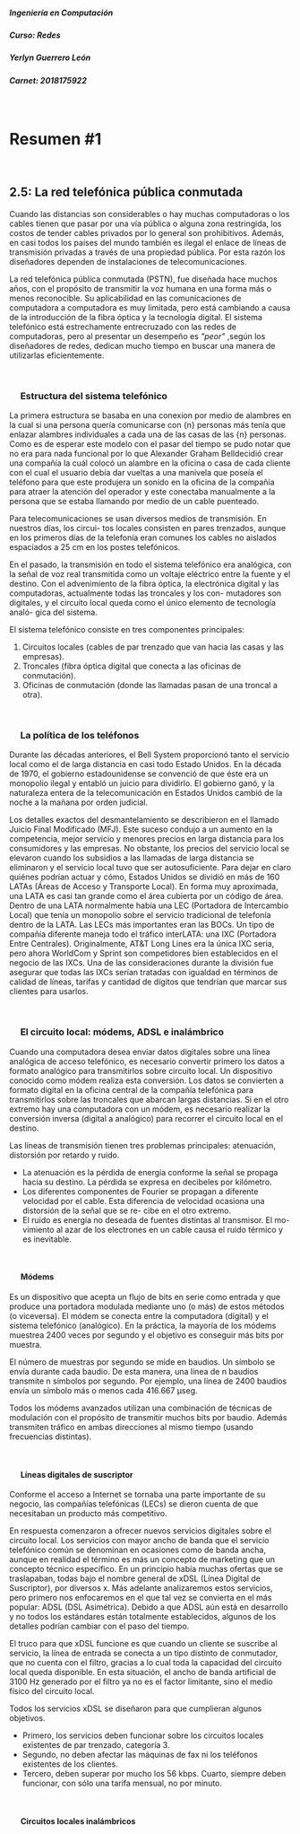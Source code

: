 ##### Ingeniería en Computación
##### Curso: Redes
##### Yerlyn Guerrero León
##### Carnet: 2018175922  
&nbsp;  

# **Resumen #1**
&nbsp;
## **2.5: La red telefónica pública conmutada**
Cuando las distancias son considerables o hay muchas computadoras o los cables tienen que pasar por una vía pública o alguna zona restringida, los costos de
tender cables privados por lo general son prohibitivos. Además, en casi todos los países del mundo también es ilegal el enlace de líneas de transmisión privadas a través de una propiedad pública. Por esta razón los diseñadores dependen de instalaciones de telecomunicaciones.

 La red telefónica pública conmutada (PSTN), fue diseñada hace muchos años, con el propósito de transmitir la voz humana en una forma más o menos reconocible. Su aplicabilidad en las comunicaciones de computadora a computadora es muy limitada, pero está cambiando a causa de la introducción de la fibra óptica y la tecnología digital. El sistema telefónico está estrechamente entrecruzado con las redes de computadoras, pero al presentar un desempeño es *"peor"* ,según los diseñadores de redes, dedican mucho tiempo en buscar una manera de utilizarlas eficientemente.
 
 &nbsp;
 
 ### &nbsp;&nbsp;&nbsp;&nbsp; **Estructura del sistema telefónico**
 La primera estructura se basaba en una conexion por medio de alambres en la cual si una persona quería comunicarse con \{n} personas más tenía que enlazar alambres individuales a cada una de las casas de las {n} personas. Como es de esperar este modelo con el pasar del tiempo se pudo notar que no era para nada funcional por lo que Alexander Graham Belldecidió crear una compañía la cuál colocó un alambre en la oficina o casa de cada cliente con el cual el usuario debía dar vueltas a una manivela que poseía el teléfono para que este produjera un sonido en la oficina de la compañía para atraer la atención del operador y este conectaba manualmente a la persona que se estaba llamando por medio de un cable puenteado.  

 Para telecomunicaciones se usan diversos medios de transmisión. En nuestros días, los circui-
tos locales consisten en pares trenzados, aunque en los primeros días de la telefonía eran comunes
los cables no aislados espaciados a 25 cm en los postes telefónicos.

En el pasado, la transmisión en todo el sistema telefónico era analógica, con la señal de voz
real transmitida como un voltaje eléctrico entre la fuente y el destino. Con el advenimiento de la
fibra óptica, la electrónica digital y las computadoras, actualmente todas las troncales y los con-
mutadores son digitales, y el circuito local queda como el único elemento de tecnología analó-
gica del sistema.

El sistema telefónico consiste en tres componentes principales:
1. Circuitos locales (cables de par trenzado que van hacia las casas y las empresas).
2. Troncales (fibra óptica digital que conecta a las oficinas de conmutación).
3. Oficinas de conmutación (donde las llamadas pasan de una troncal a otra).

&nbsp;

### &nbsp;&nbsp;&nbsp;&nbsp; **La política de los teléfonos**

Durante las décadas anteriores, el Bell System proporcionó tanto el servicio local como el de larga distancia en casi todo Estado Unidos. En la década de 1970, el gobierno estadounidense se convenció de que éste era un monopolio ilegal y entabló un juicio para dividirlo.
 El gobierno ganó, y la naturaleza entera de la telecomunicación en Estados Unidos cambió de la noche a la mañana por orden judicial.

Los detalles exactos del desmantelamiento se describieron en el llamado Juicio Final
Modificado (MFJ). Este suceso condujo a un aumento en la competencia, mejor servicio y menores precios en larga distancia para los consumidores y las empresas. No obstante, los precios del servicio local se elevaron cuando los subsidios a las llamadas de larga distancia se eliminaron y el servicio local tuvo que
ser autosuficiente.
Para dejar en claro quiénes podrían actuar y cómo, Estados Unidos se dividió en más de 160 LATAs (Áreas de Acceso y Transporte Local). En forma muy aproximada, una LATA es casi tan grande como el área cubierta por un código de área. Dentro de una LATA normalmente había una LEC (Portadora de Intercambio Local) que tenía un monopolio sobre el servicio tradicional de telefonía dentro de la LATA. Las LECs más importantes eran las BOCs.
Un tipo de compañía diferente maneja todo el tráfico interLATA: una IXC (Portadora Entre Centrales). Originalmente, AT&T Long Lines era la única IXC seria, pero ahora WorldCom y Sprint son competidores bien establecidos en el negocio de las IXCs. Una de las consideraciones
durante la división fue asegurar que todas las IXCs serían tratadas con igualdad en términos de calidad de líneas, tarifas y cantidad de dígitos que tendrían que marcar sus clientes para usarlos.

&nbsp;

### &nbsp;&nbsp;&nbsp;&nbsp; **El circuito local: módems, ADSL e inalámbrico**

Cuando una computadora desea enviar datos digitales sobre una línea analógica de acceso telefónico, es necesario convertir primero los datos a formato analógico para transmitirlos sobre circuito local. Un dispositivo conocido como módem realiza esta conversión. Los datos se convierten a formato digital en la oficina central de la compañía telefónica para transmitirlos sobre las troncales que abarcan largas distancias.
Si en el otro extremo hay una computadora con un módem, es necesario realizar la conversión
inversa (digital a analógico) para recorrer el circuito local en el destino.

Las líneas de transmisión tienen tres problemas principales: atenuación, distorsión por retardo y ruido.
* La atenuación es la pérdida de energía conforme la señal se propaga hacia su destino. La pérdida se expresa en decibeles por kilómetro.
* Los diferentes componentes de Fourier se propagan a diferente
velocidad por el cable. Esta diferencia de velocidad ocasiona una distorsión de la señal que se re-
cibe en el otro extremo.
* El ruido es energía no deseada de fuentes distintas al transmisor. El mo-
vimiento al azar de los electrones en un cable causa el ruido térmico y es inevitable.

&nbsp;

####  &nbsp;&nbsp;&nbsp;&nbsp;&nbsp; **Módems**

Es un dispositivo que acepta un flujo de bits en serie como entrada y que produce una portadora modulada mediante uno (o más) de estos métodos (o viceversa). El módem
se conecta entre la computadora (digital) y el sistema telefónico (analógico).
En la práctica, la mayoría de los módems muestrea 2400 veces por segundo y el objetivo es conseguir más bits por muestra.

El número de muestras por segundo se mide en baudios. Un símbolo se envía durante cada baudio. De esta manera, una línea de n baudios transmite n símbolos por segundo. Por ejemplo, una línea de 2400 baudios envía un símbolo más o menos cada 416.667 µseg.

Todos los módems avanzados utilizan una combinación de técnicas de modulación con el propósito de transmitir muchos bits por baudio. Además transmiten tráfico en ambas direcciones al mismo tiempo (usando frecuencias distintas).

&nbsp;

####  &nbsp;&nbsp;&nbsp;&nbsp;&nbsp; **Líneas digitales de suscriptor**

Conforme el acceso a Internet se tornaba una parte importante de su negocio, las
compañías telefónicas (LECs) se dieron cuenta de que necesitaban un producto más competitivo.

En respuesta comenzaron a ofrecer nuevos servicios digitales sobre el circuito local. Los servicios con mayor ancho de banda que el servicio telefónico común se denominan en ocasiones como de banda ancha, aunque en realidad el término es más un concepto de marketing que un concepto técnico específico.
En un principio había muchas ofertas que se traslapaban, todas bajo el nombre general de xDSL (Línea Digital de Suscriptor), por diversos x. Más adelante analizaremos estos servicios, pero primero nos enfocaremos en el que tal vez se convierta en el más popular: ADSL (DSL Asimétrica). Debido a que ADSL aún está en desarrollo y no todos los estándares están totalmente establecidos, algunos de los detalles podrían cambiar con el paso del tiempo.

El truco para que xDSL funcione es que cuando un cliente se suscribe al servicio, la línea de entrada se conecta a un tipo distinto de conmutador, que no cuenta con el filtro, gracias a lo cual toda la capacidad del circuito local queda disponible. En esta situación, el ancho de banda artificial de 3100 Hz generado por el filtro ya no es el factor limitante, sino el medio físico del circuito local.

Todos los servicios xDSL se diseñaron para que cumplieran algunos objetivos. 
* Primero, los servicios deben funcionar sobre los circuitos locales existentes de par trenzado, categoría 3. 
* Segundo, no deben afectar las máquinas de fax ni los teléfonos existentes de los clientes.
* Tercero, deben superar por mucho los 56 kbps. Cuarto, siempre deben funcionar, con sólo una tarifa mensual, no por minuto.

&nbsp; 

####  &nbsp;&nbsp;&nbsp;&nbsp;&nbsp; **Circuitos locales inalámbricos**